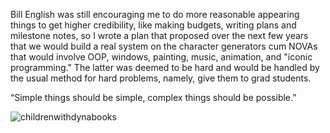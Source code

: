Bill English was still encouraging me to do more reasonable appearing things to get higher credibility, like making budgets, writing plans and milestone notes, so I wrote a plan that proposed over the next few years that we would build a real system on the character generators cum NOVAs that would involve OOP, windows, painting, music, animation, and "iconic programming." The latter was deemed to be hard and would be handled by the usual method for hard problems, namely, give them to grad students.

“Simple things should be simple, complex things should be possible.”

![childrenwithdynabooks](https://raw.githubusercontent.com/steam-maker/EarlyHistoryOfSmalltalk/master/Images/childrenwithdynabooks.png)

